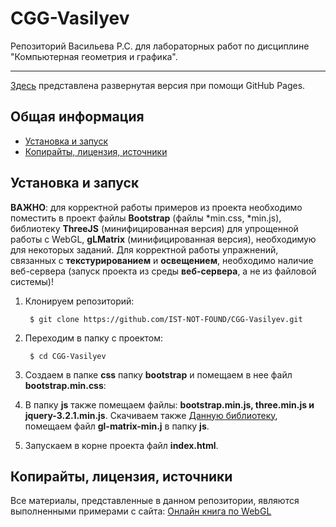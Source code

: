 # CGG-Vasilyev
Репозиторий Васильева Р.С. для лабораторных работ по дисциплине "Компьютерная геометрия и графика".

***

[Здесь](https://nosyparker.github.io) представлена развернутая версия при помощи GitHub Pages.

## Общая информация

- [Установка и запуск](#Установка-и-запуск)
- [Копирайты, лицензия, источники](#Копирайты-лицензия-источники)
## Установка и запуск

**ВАЖНО**: для корректной работы примеров из проекта необходимо поместить в проект файлы **Bootstrap** (файлы *min.css, *min.js),
            библиотеку **ThreeJS** (минифицированная версия) для упрощенной работы с WebGL, **gLMatrix** (минифицированная версия), необходимую для некоторых заданий.
Для корректной работы упражнений, связанных с **текстурированием** и **освещением**, необходимо наличие веб-сервера (запуск проекта из среды **веб-сервера**, а не из файловой системы)!


1. Клонируем репозиторий:

        $ git clone https://github.com/IST-NOT-FOUND/CGG-Vasilyev.git

2. Переходим в папку с проектом:

        $ cd CGG-Vasilyev

3. Создаем в папке **__css__** папку **__bootstrap__** и помещаем в нее файл **__bootstrap.min.css__**:

4. В папку **__js__** также помещаем файлы: **__bootstrap.min.js, three.min.js и jquery-3.2.1.min.js__**.
   Скачиваем также [Данную библиотеку](http://glmatrix.net/), помещаем файл **__gl-matrix-min.j__** в папку **__js__**.

5. Запускаем в корне проекта файл **__index.html__**.


## Копирайты, лицензия, источники
Все материалы, представленные в данном репозитории, являются выполненными примерами с сайта: [Онлайн книга по WebGL](https://metanit.com/web/webgl/)
